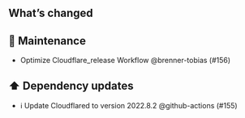 ## What’s changed
## 🧰 Maintenance

- Optimize Cloudflare_release Workflow @brenner-tobias (#156)

## ⬆️ Dependency updates

- ℹ️ Update Cloudflared to version 2022.8.2 @github-actions (#155)
